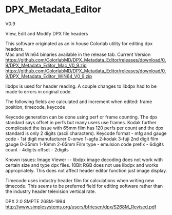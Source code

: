 # DPX_Metadata_Editor

V0.9

View, Edit and Modify DPX file headers

This software originated as an in house Colorlab utility for editing dpx headers.  
Mac and Win64 binaries available in the release tab.
Current Version 
https://github.com/ColorlabMD/DPX_Metadata_Editor/releases/download/0.9/DPX_Metadata_Editor_Mac_V0_9.zip
https://github.com/ColorlabMD/DPX_Metadata_Editor/releases/download/0.9/DPX_Metadata_Editor_WIN64_V0_9.zip

libdpx is used for header reading. A couple changes to libdpx had to be made to errors in original code.

The following fields are calculated and increment when edited: frame position, timecode, keycode

Keycode generation can be done using perf or frame counting. The dpx standard says offset in perfs but many users use frames.
Kodak further complicated the issue with 65mm film has 120 perfs per count and the dpx standard is only 2 digits (ascii characters). 
Keycode format - 	mfg and gauge code - 1st digit manufacturer 0-orwo 1-agfa 2-kodak 3-fuji 2nd digit film gauge 0-35mm 1-16mm 2-65mm
			Film type - emulsion code
			prefix - 6digits 
			count - 4digits
			offset - 2digits

Known issues: Image Viewer -- libdpx image decoding does not work with certain size and type dpx files. 
10Bit RGB does not use libdpx and works appropriately. This does not affect header editor function just image display.

Timecode uses industry header film for calculations when writing new timecode. 
This seems to be preferred field for editing software rather than the industry header television vertical rate.

DPX 2.0 SMPTE 268M-1994 http://www.simplesystems.org/users/bfriesen/dpx/S268M_Revised.pdf
